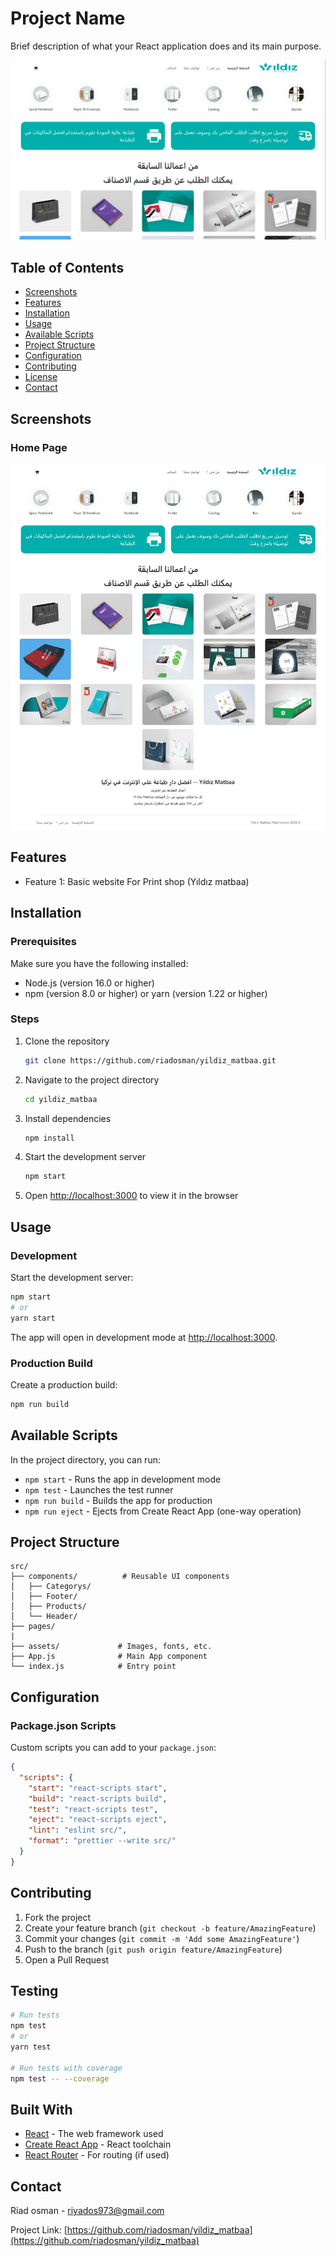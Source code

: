 # Project Name

Brief description of what your React application does and its main purpose.

![App Screenshot](screenshots/main-screenshot.png)

## Table of Contents

- [Screenshots](#screenshots)
- [Features](#features)
- [Installation](#installation)
- [Usage](#usage)
- [Available Scripts](#available-scripts)
- [Project Structure](#project-structure)
- [Configuration](#configuration)
- [Contributing](#contributing)
- [License](#license)
- [Contact](#contact)

## Screenshots

### Home Page

![Home Page](screenshots/home-page.png)

## Features

- Feature 1: Basic website For Print shop (Yıldız matbaa)

## Installation

### Prerequisites

Make sure you have the following installed:

- Node.js (version 16.0 or higher)
- npm (version 8.0 or higher) or yarn (version 1.22 or higher)

### Steps

1. Clone the repository

   ```bash
   git clone https://github.com/riadosman/yildiz_matbaa.git
   ```

2. Navigate to the project directory

   ```bash
   cd yildiz_matbaa
   ```

3. Install dependencies

   ```bash
   npm install
   ```

4. Start the development server

   ```bash
   npm start
   ```

5. Open [http://localhost:3000](http://localhost:3000) to view it in the browser

## Usage

### Development

Start the development server:

```bash
npm start
# or
yarn start
```

The app will open in development mode at [http://localhost:3000](http://localhost:3000).

### Production Build

Create a production build:

```bash
npm run build

```

## Available Scripts

In the project directory, you can run:

- `npm start` - Runs the app in development mode
- `npm test` - Launches the test runner
- `npm run build` - Builds the app for production
- `npm run eject` - Ejects from Create React App (one-way operation)

## Project Structure

```
src/
├── components/          # Reusable UI components
│   ├── Categorys/
│   ├── Footer/
│   ├── Products/
│   └── Header/
├── pages/
|
├── assets/             # Images, fonts, etc.
├── App.js              # Main App component
└── index.js            # Entry point
```

## Configuration

### Package.json Scripts

Custom scripts you can add to your `package.json`:

```json
{
  "scripts": {
    "start": "react-scripts start",
    "build": "react-scripts build",
    "test": "react-scripts test",
    "eject": "react-scripts eject",
    "lint": "eslint src/",
    "format": "prettier --write src/"
  }
}
```

## Contributing

1. Fork the project
2. Create your feature branch (`git checkout -b feature/AmazingFeature`)
3. Commit your changes (`git commit -m 'Add some AmazingFeature'`)
4. Push to the branch (`git push origin feature/AmazingFeature`)
5. Open a Pull Request

## Testing

```bash
# Run tests
npm test
# or
yarn test

# Run tests with coverage
npm test -- --coverage
```

## Built With

- [React](https://reactjs.org/) - The web framework used
- [Create React App](https://create-react-app.dev/) - React toolchain
- [React Router](https://reactrouter.com/) - For routing (if used)

## Contact

Riad osman - riyados973@gmail.com

Project Link: [https://github.com/riadosman/yildiz_matbaa](https://github.com/riadosman/yildiz_matbaa)

